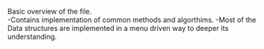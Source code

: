 Basic overview of the file. <br />
-Contains implementation of common methods and algorthims.
-Most of the Data structures are implemented in a menu driven way to deeper its understanding.
